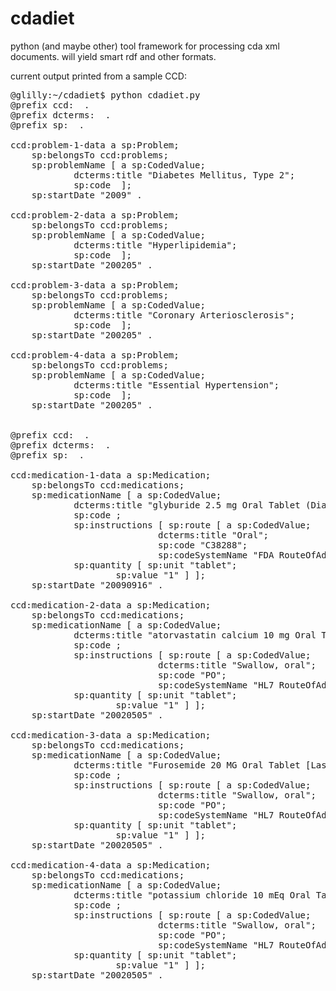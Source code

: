 cdadiet
=======

python (and maybe other) tool framework for processing cda xml documents. will yield smart rdf and other formats. 

current output printed from a sample CCD:
<pre>
@glilly:~/cdadiet$ python cdadiet.py
@prefix ccd: <http://this.ccd.com/> .
@prefix dcterms: <http://purl.org/dc/terms/> .
@prefix sp: <http://smartplatforms.org/terms#> .

ccd:problem-1-data a sp:Problem;
    sp:belongsTo ccd:problems;
    sp:problemName [ a sp:CodedValue;
            dcterms:title "Diabetes Mellitus, Type 2";
            sp:code <http://purl.bioontology.org/ontology/SNOMEDCT/44054006> ];
    sp:startDate "2009" .

ccd:problem-2-data a sp:Problem;
    sp:belongsTo ccd:problems;
    sp:problemName [ a sp:CodedValue;
            dcterms:title "Hyperlipidemia";
            sp:code <http://purl.bioontology.org/ontology/SNOMEDCT/55822004> ];
    sp:startDate "200205" .

ccd:problem-3-data a sp:Problem;
    sp:belongsTo ccd:problems;
    sp:problemName [ a sp:CodedValue;
            dcterms:title "Coronary Arteriosclerosis";
            sp:code <http://purl.bioontology.org/ontology/SNOMEDCT/53741008> ];
    sp:startDate "200205" .

ccd:problem-4-data a sp:Problem;
    sp:belongsTo ccd:problems;
    sp:problemName [ a sp:CodedValue;
            dcterms:title "Essential Hypertension";
            sp:code <http://purl.bioontology.org/ontology/SNOMEDCT/59621000> ];
    sp:startDate "200205" .


@prefix ccd: <http://this.ccd.com/> .
@prefix dcterms: <http://purl.org/dc/terms/> .
@prefix sp: <http://smartplatforms.org/terms#> .

ccd:medication-1-data a sp:Medication;
    sp:belongsTo ccd:medications;
    sp:medicationName [ a sp:CodedValue;
            dcterms:title "glyburide 2.5 mg Oral Tablet (Diabeta)";
            sp:code <http://purl.bioontology.org/ontology/RXNORM/205875>;
            sp:instructions [ sp:route [ a sp:CodedValue;
                            dcterms:title "Oral";
                            sp:code "C38288";
                            sp:codeSystemName "FDA RouteOfAdministration" ] ];
            sp:quantity [ sp:unit "tablet";
                    sp:value "1" ] ];
    sp:startDate "20090916" .

ccd:medication-2-data a sp:Medication;
    sp:belongsTo ccd:medications;
    sp:medicationName [ a sp:CodedValue;
            dcterms:title "atorvastatin calcium 10 mg Oral Tablet (Lipitor)";
            sp:code <http://purl.bioontology.org/ontology/RXNORM/617314>;
            sp:instructions [ sp:route [ a sp:CodedValue;
                            dcterms:title "Swallow, oral";
                            sp:code "PO";
                            sp:codeSystemName "HL7 RouteOfAdministration" ] ];
            sp:quantity [ sp:unit "tablet";
                    sp:value "1" ] ];
    sp:startDate "20020505" .

ccd:medication-3-data a sp:Medication;
    sp:belongsTo ccd:medications;
    sp:medicationName [ a sp:CodedValue;
            dcterms:title "Furosemide 20 MG Oral Tablet [Lasix]";
            sp:code <http://purl.bioontology.org/ontology/RXNORM/200801>;
            sp:instructions [ sp:route [ a sp:CodedValue;
                            dcterms:title "Swallow, oral";
                            sp:code "PO";
                            sp:codeSystemName "HL7 RouteOfAdministration" ] ];
            sp:quantity [ sp:unit "tablet";
                    sp:value "1" ] ];
    sp:startDate "20020505" .

ccd:medication-4-data a sp:Medication;
    sp:belongsTo ccd:medications;
    sp:medicationName [ a sp:CodedValue;
            dcterms:title "potassium chloride 10 mEq Oral Tablet (Klor-Con)";
            sp:code <http://purl.bioontology.org/ontology/RXNORM/628958>;
            sp:instructions [ sp:route [ a sp:CodedValue;
                            dcterms:title "Swallow, oral";
                            sp:code "PO";
                            sp:codeSystemName "HL7 RouteOfAdministration" ] ];
            sp:quantity [ sp:unit "tablet";
                    sp:value "1" ] ];
    sp:startDate "20020505" .
</pre>
